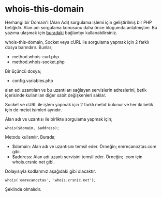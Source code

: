 # whois-this-domain

Herhangi bir Domain'i (Alan Adı) sorgulama işlemi için geliştirilmiş bir PHP betiğidir. 
Alan adı sorgulama konusunu daha önce blogumda anlatmıştım. Bu yazıma ulaşmak için [buradaki](http://emrecanoztas.com/php-ile-domain-sorgulama/) bağlantıyı kullanabilirsiniz.

whois-this-domain, Socket veya cURL ile sorgulama yapmak için 2 farklı dosya barındırır. Bunlar;
+ method.whois-curl.php
+ method.whois-socket.php

Bir üçüncü dosya;
+ config.variables.php

alan adı uzantıları ve bu uzantıları sağlayan servislerin adreslerini, betik içerisinde kullanılan diğer sabit değişkenleri saklar.

Socket ve cURL ile işlem yapmak için 2 farklı metot bulunur ve her iki betik için de metot isimleri aynıdır.

Alan adı ve uzantısı ile birlikte sorgulama yapmak için;

```
whois($domain, $address);
```

Metodu kullanılır. Burada;
+ $domain: Alan adı ve uzantısını temsil eder. Örneğin; emrecanoztas.com gibi.
+ $address: Alan adı uzantı servisini temsil eder. Örneğin; .com için whois.crsnic.net gibi.

Dolayısıyla kodlarımız aşağıdaki gibi olacaktır.

```
whois('emrecanoztas', 'whois.crsnic.net');
```
Şeklinde olmalıdır.
